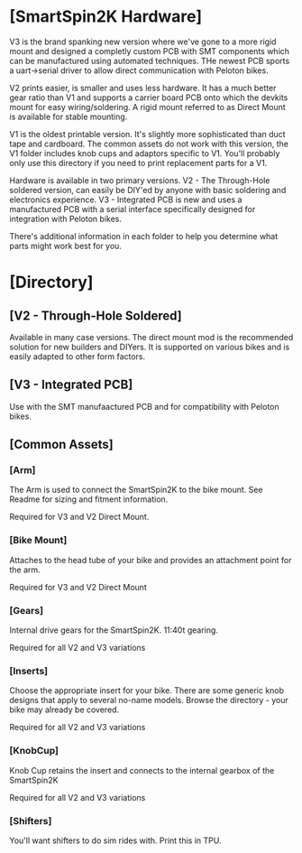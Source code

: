 # [SmartSpin2K Hardware]
V3 is the brand spanking new version where we've gone to a more rigid mount and designed a completly custom PCB with SMT components which can be manufactured using automated techniques. THe newest PCB sports a uart->serial driver to allow direct communication with Peloton bikes. 

V2 prints easier, is smaller and uses less hardware. It has a much better gear ratio than V1 and supports a carrier board PCB onto which the devkits mount for easy wiring/soldering.  A rigid mount referred to as Direct Mount is available for stable mounting.

V1 is the oldest printable version. It's slightly more sophisticated than duct tape and cardboard. The common assets do not work with this version, the V1 folder includes knob cups and adaptors specific to V1. You'll probably only use this directory if you need to print replacement parts for a V1.

Hardware is available in two primary versions.  V2 - The Through-Hole soldered version, can easily be DIY'ed by anyone with basic soldering and electronics experience.  V3 - Integrated PCB is new and uses a manufactured PCB with a serial interface specifically designed for integration with Peloton bikes.  

There's additional information in each folder to help you determine what parts might work best for you. 

# [Directory]
## [V2 - Through-Hole Soldered]
Available in many case versions.  The direct mount mod is the recommended solution for new builders and DIYers.  It is supported on various bikes and is easily adapted to other form factors.  

## [V3 - Integrated PCB]
Use with the SMT manufaactured PCB and for compatibility with Peloton bikes.

## [Common Assets]
### [Arm]
The Arm is used to connect the SmartSpin2K to the bike mount.  See Readme for sizing and fitment information.

Required for V3 and V2 Direct Mount.

### [Bike Mount]
Attaches to the head tube of your bike and provides an attachment point for the arm.

Required for V3 and V2 Direct Mount

### [Gears]
Internal drive gears for the SmartSpin2K.  11:40t gearing.

Required for all V2 and V3 variations

### [Inserts]
Choose the appropriate insert for your bike.  There are some generic knob designs that apply to several no-name models.  Browse the directory - your bike may already be covered.

Required for all V2 and V3 variations
 

### [KnobCup]
Knob Cup retains the insert and connects to the internal gearbox of the SmartSpin2K

Required for all V2 and V3 variations

### [Shifters]
You'll want shifters to do sim rides with.  Print this in TPU.
